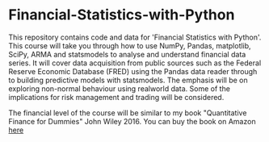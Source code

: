 # Financial-Statistics-with-Python
This repository contains code and data for 'Financial Statistics with Python'. This course will take you through how to use NumPy, Pandas, matplotlib, SciPy,
ARMA and statsmodels to analyse and understand financial data series. It will cover data acquisition from public sources such as the
Federal Reserve Economic Database (FRED) using the Pandas data reader through to building predictive models with statsmodels. The emphasis 
will be on exploring non-normal behaviour using realworld data. Some of the implications for risk management and trading will be considered.

The financial level of the course will be similar to my book "Quantitative Finance for Dummies" John Wiley 2016. You can buy the book
on Amazon [here](https://www.amazon.co.uk/Quantitative-Finance-Dummies-Steve-DPhil/dp/1118769465/ref=sr_1_3?crid=1CUSFDUX352PM&keywords=quantitative+finance&qid=1694182682&s=books&sprefix=quan%2Cstripbooks%2C69&sr=1-3)
